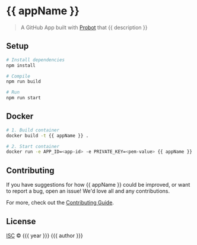# {{ appName }}

> A GitHub App built with [Probot](https://github.com/probot/probot) that {{ description }}

## Setup

```sh
# Install dependencies
npm install

# Compile
npm run build

# Run
npm run start
```

## Docker

```sh
# 1. Build container
docker build -t {{ appName }} .

# 2. Start container
docker run -e APP_ID=<app-id> -e PRIVATE_KEY=<pem-value> {{ appName }}
```

## Contributing

If you have suggestions for how {{ appName }} could be improved, or want to report a bug, open an issue! We'd love all and any contributions.

For more, check out the [Contributing Guide](CONTRIBUTING.md).

## License

[ISC](LICENSE) © {{{ year }}} {{{ author }}}

